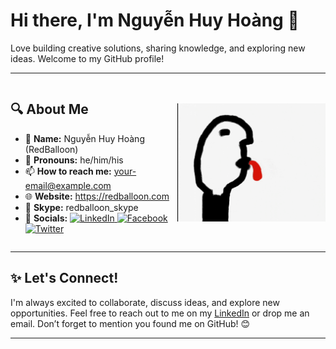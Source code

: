 # Hi there, I'm Nguyễn Huy Hoàng 🎈

Love building creative solutions, sharing knowledge, and exploring new ideas. Welcome to my GitHub profile!

---

<div style="display: flex; justify-content: space-between; align-items: center;">
  <div>
    <h2>🔍 About Me</h2>
    <ul>
      <li>🌟 <strong>Name:</strong> Nguyễn Huy Hoàng (RedBalloon)</li>
      <li>🌈 <strong>Pronouns:</strong> he/him/his</li>
      <li>📫 <strong>How to reach me:</strong> <a href="mailto:your-email@example.com">your-email@example.com</a></li>
      <li>🌐 <strong>Website:</strong> <a href="https://redballoon.com">https://redballoon.com</a></li>
      <li>💬 <strong>Skype:</strong> redballoon_skype</li>
      <li>🔗 <strong>Socials:</strong> 
        <a href="#" title="LinkedIn">
          <img src="https://img.shields.io/badge/-LinkedIn-blue?style=flat-square&logo=linkedin" alt="LinkedIn" />
        </a>
        <a href="#" title="Facebook">
          <img src="https://img.shields.io/badge/-Facebook-1877F2?style=flat-square&logo=facebook&logoColor=white" alt="Facebook" />
        </a>
        <a href="#" title="Twitter">
          <img src="https://img.shields.io/badge/-Twitter-1DA1F2?style=flat-square&logo=twitter&logoColor=white" alt="Twitter" />
        </a>
      </li>
    </ul>
  </div>
  <div>
    <img align="right" src="https://github.com/RedBallooon/RedBalloon/blob/70410fc9b264743dd15be5f6c6a09b38f1617432/img/Balloon_GIF.gif" alt="Illustration" width="300"/>
  </div>
</div>


---

## ✨ Let's Connect!

I'm always excited to collaborate, discuss ideas, and explore new opportunities. Feel free to reach out to me on my [LinkedIn](#) or drop me an email. Don’t forget to mention you found me on GitHub! 😊

---
